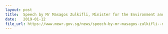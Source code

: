 ```yaml
---
layout: post
title:  Speech by Mr Masagos Zulkifli, Minister for the Environment and Water Resources, at the Launch of the Year Towards Zero Waste, on 12 January 2019, at Our Tampines Hub
date:   2019-01-12
file_url: https://www.mewr.gov.sg/news/speech-by-mr-masagos-zulkifli--minister-for-the-environment-and-water-resources--at-the-launch-of-the-year-towards-zero-waste--on-12-january-2019--at-our-tampines-hub
---
```

